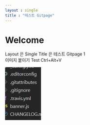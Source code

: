 ```yaml
---
layout : single
title : "테스트 Gitpage"
---
```


# Welcome
Layout 은 Single 
Title 은 테스트 Gitpage 1  
이미지 붙이기 Test Ctrl+Alt+V  


![](../assets/images/2022-09-07-15-43-43.png)